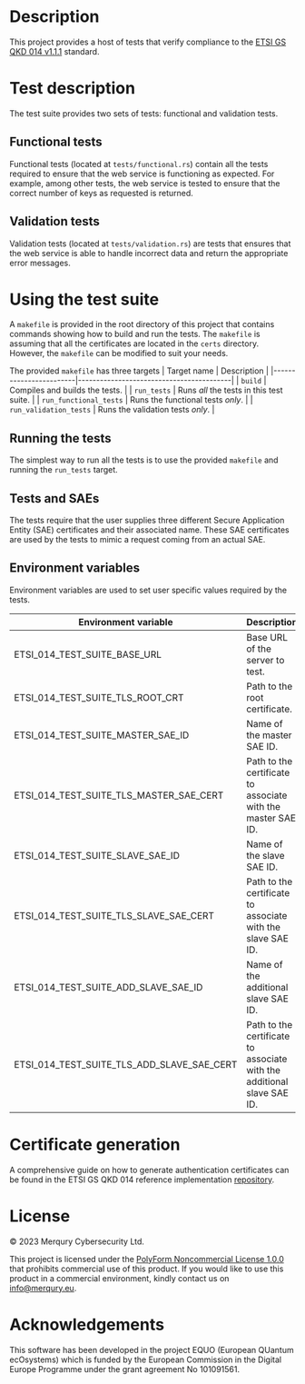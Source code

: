 # Description

This project provides a host of tests that verify compliance to the
[ETSI GS QKD 014 v1.1.1](https://www.etsi.org/deliver/etsi_gs/QKD/001_099/014/01.01.01_60/gs_QKD014v010101p.pdf)
standard.

# Test description

The test suite provides two sets of tests: functional and validation tests.

## Functional tests

Functional tests (located at `tests/functional.rs`) contain all the tests
required to ensure that the web service is functioning as expected.
For example, among other tests, the web service is tested to ensure that the
correct number of keys as requested is returned.

## Validation tests

Validation tests (located at `tests/validation.rs`) are tests that ensures that
the web service is able to handle incorrect data and return the appropriate
error messages.

# Using the test suite

A `makefile` is provided in the root directory of this project that contains
commands showing how to build and run the tests.
The `makefile` is assuming that all the certificates are located in the `certs`
directory.
However, the `makefile` can be modified to suit your needs.

The provided `makefile` has three targets
| Target name            | Description                              |
|------------------------|------------------------------------------|
| `build`                | Compiles and builds the tests.           |
| `run_tests`            | Runs *all* the tests in this test suite. |
| `run_functional_tests` | Runs the functional tests *only*.        |
| `run_validation_tests` | Runs the validation tests *only*.        |

## Running the tests

The simplest way to run all the tests is to use the provided `makefile` and
running the `run_tests` target.

## Tests and SAEs

The tests require that the user supplies three different Secure Application
Entity (SAE) certificates and their associated name.
These SAE certificates are used by the tests to mimic a request coming from an
actual SAE.

## Environment variables

Environment variables are used to set user specific values required by the
tests.

| Environment variable                     | Description                                                            |
|------------------------------------------|------------------------------------------------------------------------|
ETSI_014_TEST_SUITE_BASE_URL               | Base URL of the server to test.                                        |
ETSI_014_TEST_SUITE_TLS_ROOT_CRT           | Path to the root certificate.                                          |
ETSI_014_TEST_SUITE_MASTER_SAE_ID          | Name of the master SAE ID.                                             |
ETSI_014_TEST_SUITE_TLS_MASTER_SAE_CERT    | Path to the certificate to associate with the master SAE ID.           |
ETSI_014_TEST_SUITE_SLAVE_SAE_ID           | Name of the slave SAE ID.                                              |
ETSI_014_TEST_SUITE_TLS_SLAVE_SAE_CERT     | Path to the certificate to associate with the slave SAE ID.            |
ETSI_014_TEST_SUITE_ADD_SLAVE_SAE_ID       | Name of the additional slave SAE ID.                                   |
ETSI_014_TEST_SUITE_TLS_ADD_SLAVE_SAE_CERT | Path to the certificate to associate with the additional slave SAE ID. |

# Certificate generation

A comprehensive guide on how to generate authentication certificates can be
found in the ETSI GS QKD 014 reference implementation [repository](https://github.com/cybermerqury/etsi-gs-qkd-014-referenceimplementation/blob/main/README.md#certificates).

# License

© 2023 Merqury Cybersecurity Ltd.

This project is licensed under the [PolyForm Noncommercial License
1.0.0](https://polyformproject.org/licenses/noncommercial/1.0.0) that prohibits
commercial use of this product.
If you would like to use this product in a commercial environment, kindly
contact us on [info@merqury.eu](mailto:info@merqury.eu).

# Acknowledgements

This software has been developed in the project EQUO (European QUantum
ecOsystems) which is funded by the European Commission in the Digital Europe
Programme under the grant agreement No 101091561.

